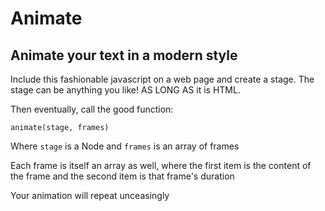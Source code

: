 # Animate
## Animate your text in a modern style

Include this fashionable javascript on a web page and create a stage. The stage can be anything you like! AS LONG AS it is HTML.

Then eventually, call the good function:

`animate(stage, frames)`

Where `stage` is a Node and `frames` is an array of frames

Each frame is itself an array as well, where the first item is the content of the frame and the second item is that frame's duration

Your animation will repeat unceasingly